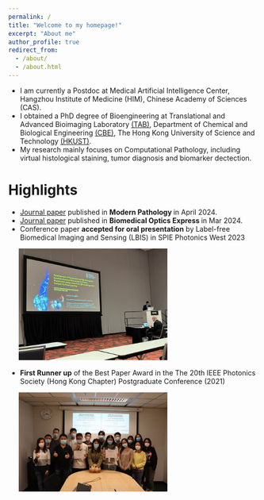 ```yaml
---
permalink: /
title: "Welcome to my homepage!"
excerpt: "About me"
author_profile: true
redirect_from: 
  - /about/
  - /about.html
---
```


* I am currently a Postdoc at Medical Artificial Intelligence Center, Hangzhou Institute of Medicine (HIM), Chinese Academy of Sciences (CAS).
* I obtained a PhD degree of Bioengineering at Translational and Advanced Bioimaging Laboratory [(TAB)](https://ttwwong.wixsite.com/tabhkust), Department of Chemical and Biological Engineering [(CBE)](https://cbe.ust.hk/index.php), The Hong Kong University of Science and Technology [(HKUST)](https://hkust.edu.hk/).  
* My research mainly focuses on Computational Pathology, including virtual histological staining, tumor diagnosis and biomarker dectection.  


Highlights
======
* [Journal paper](https://doi.org/10.1016/j.modpat.2024.100487) published in <b> Modern Pathology </b> in April 2024.
* [Journal paper](https://doi.org/10.1364/BOE.515018) published in <b> Biomedical Optics Express </b> in Mar 2024.
* Conference paper <b>accepted for oral presentation</b> by Label-free Biomedical Imaging and Sensing (LBIS) in SPIE Photonics West 2023
<div >
  <a href="/images/spie.jpeg">
    <img src="/images/spie-600.jpg" width="300" loading="lazy" alt="spie2023" style="margin-left:1.5em;">
  </a>
</div>

* <b>First Runner up</b> of the Best Paper Award in the The 20th IEEE Photonics Society (Hong Kong Chapter) Postgraduate Conference (2021)
<div >
  <a href="/images/2.jpeg">
    <img src="/images/2-600.jpg" width="300" loading="lazy" alt="photo" style="margin-left:1.5em;">
  </a>
</div>
